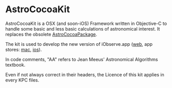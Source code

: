 AstroCocoaKit
=============

AstroCocoaKit is a OSX (and soon-iOS) Framework written in Objective-C to handle some basic and less basic
calculations of astronomical interest. It replaces the obsolete [AstroCocoaPackage](https://github.com/onekiloparsec/AstroCocoaPackage).

The kit is used to develop the new version of iObserve.app ([web](http://onekilopars.ec), app stores: [mac](https://itunes.apple.com/us/app/iobserve/id424693907?ls=1&mt=12), [ios](https://itunes.apple.com/us/app/iobserve/id756649970?ls=1&mt=8)).

In code comments, "AA" refers to Jean Meeus' Astronomical Algorithms textbook.

Even if not always correct in their headers, the Licence of this kit applies in every KPC files.
